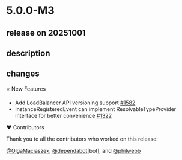 # 5.0.0-M3

## release on 20251001
## description
## changes
⭐ New Features

* Add LoadBalancer API versioning support <a href="https://github.com/spring-cloud/spring-cloud-commons/pull/1582" data-hovercard-type="pull_request" data-hovercard-url="/spring-cloud/spring-cloud-commons/pull/1582/hovercard">#1582</a>
* InstanceRegisteredEvent can implement ResolvableTypeProvider interface for better convenience <a href="https://github.com/spring-cloud/spring-cloud-commons/issues/1322" data-hovercard-type="issue" data-hovercard-url="/spring-cloud/spring-cloud-commons/issues/1322/hovercard">#1322</a>

❤️ Contributors

Thank you to all the contributors who worked on this release:

<a class="user-mention notranslate" data-hovercard-type="user" data-hovercard-url="/users/OlgaMaciaszek/hovercard" data-octo-click="hovercard-link-click" data-octo-dimensions="link_type:self" href="https://github.com/OlgaMaciaszek">@OlgaMaciaszek</a>, <a class="user-mention notranslate" data-hovercard-type="organization" data-hovercard-url="/orgs/dependabot/hovercard" data-octo-click="hovercard-link-click" data-octo-dimensions="link_type:self" href="https://github.com/dependabot">@dependabot</a>[bot], and <a class="user-mention notranslate" data-hovercard-type="user" data-hovercard-url="/users/philwebb/hovercard" data-octo-click="hovercard-link-click" data-octo-dimensions="link_type:self" href="https://github.com/philwebb">@philwebb</a>

